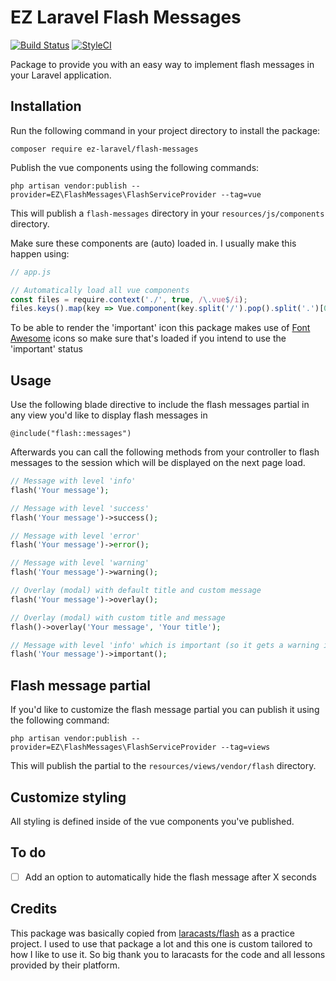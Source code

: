 # EZ Laravel Flash Messages

[![Build Status](https://travis-ci.org/ez-laravel/flash-messages.svg?branch=master)](https://travis-ci.org/ez-laravel/flash-messages) [![StyleCI](https://github.styleci.io/repos/264743455/shield?branch=master)](https://github.styleci.io/repos/264743455)

Package to provide you with an easy way to implement flash messages in your Laravel application.

## Installation

Run the following command in your project directory to install the package:
```
composer require ez-laravel/flash-messages
```

Publish the vue components using the following commands:
```
php artisan vendor:publish --provider=EZ\FlashMessages\FlashServiceProvider --tag=vue
```

This will publish a `flash-messages` directory in your `resources/js/components` directory. 

Make sure these components are (auto) loaded in. I usually make this happen using:
```js
// app.js

// Automatically load all vue components
const files = require.context('./', true, /\.vue$/i);
files.keys().map(key => Vue.component(key.split('/').pop().split('.')[0], files(key).default));
```

To be able to render the 'important' icon this package makes use of [Font Awesome](https://fontawesome.com) icons so make sure that's loaded if you intend to use the 'important' status

## Usage

Use the following blade directive to include the flash messages partial in any view you'd like to display flash messages in
```
@include("flash::messages")
```

Afterwards you can call the following methods from your controller to flash messages to the session which will be displayed on the next page load.

```php
// Message with level 'info'
flash('Your message');

// Message with level 'success'
flash('Your message')->success();

// Message with level 'error'
flash('Your message')->error();

// Message with level 'warning'
flash('Your message')->warning();

// Overlay (modal) with default title and custom message
flash('Your message')->overlay();

// Overlay (modal) with custom title and message
flash()->overlay('Your message', 'Your title');

// Message with level 'info' which is important (so it gets a warning icon)
flash('Your message')->important();
```

## Flash message partial

If you'd like to customize the flash message partial you can publish it using the following command:
```
php artisan vendor:publish --provider=EZ\FlashMessages\FlashServiceProvider --tag=views
```
This will publish the partial to the ```resources/views/vendor/flash``` directory.

## Customize styling

All styling is defined inside of the vue components you've published.

## To do

- [ ] Add an option to automatically hide the flash message after X seconds

## Credits

This package was basically copied from [laracasts/flash](https://github.com/laracasts/flash) as a practice project. I used to use that package a lot and this one is custom tailored to how I like to use it. So big thank you to laracasts for the code and all lessons provided by their platform.